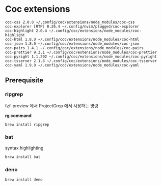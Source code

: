 # Coc extensions

```
coc-css 2.0.0 ~/.config/coc/extensions/node_modules/coc-css
coc-explorer [RTP] 0.26.4 ~/.config/nvim/plugged/coc-explorer
coc-highlight 2.0.4 ~/.config/coc/extensions/node_modules/coc-highlight
coc-html 1.8.0 ~/.config/coc/extensions/node_modules/coc-html
coc-json 1.8.0 ~/.config/coc/extensions/node_modules/coc-json
coc-pairs 1.4.1 ~/.config/coc/extensions/node_modules/coc-pairs
coc-prettier 9.3.1 ~/.config/coc/extensions/node_modules/coc-prettier
coc-pyright 1.1.292 ~/.config/coc/extensions/node_modules/coc-pyright
coc-tsserver 2.1.3 ~/.config/coc/extensions/node_modules/coc-tsserver
coc-yaml 1.9.0 ~/.config/coc/extensions/node_modules/coc-yaml
```

## Prerequisite

### ripgrep

fzf-preview 에서 ProjectGrep 에서 사용하는 명령

**rg command**

```bash
brew install ripgrep
```

### bat

syntax highlighting

```bash
brew install bat
```

### deno

```bash
brew install deno
```

